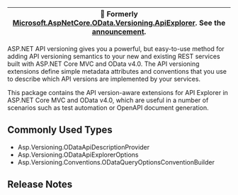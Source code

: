 ﻿| :mega: Formerly [Microsoft.AspNetCore.OData.Versioning.ApiExplorer](https://www.nuget.org/packages/Microsoft.AspNetCore.OData.Versioning.ApiExplorer/). See the [announcement](https://github.com/dotnet/aspnet-api-versioning/discussions/807). |
|-|

ASP.NET API versioning gives you a powerful, but easy-to-use method for adding API versioning semantics to your new
and existing REST services built with ASP.NET Core MVC and OData v4.0. The API versioning extensions define simple
metadata attributes and conventions that you use to describe which API versions are implemented by your services.

This package contains the API version-aware extensions for API Explorer in ASP.NET Core MVC and OData v4.0, which
are useful in a number of scenarios such as test automation or OpenAPI document generation.

## Commonly Used Types

- Asp.Versioning.ODataApiDescriptionProvider
- Asp.Versioning.ODataApiExplorerOptions
- Asp.Versioning.Conventions.ODataQueryOptionsConventionBuilder

## Release Notes

